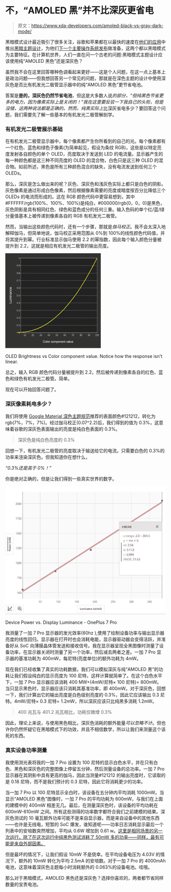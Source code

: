# 不，“AMOLED 黑”并不比深灰更省电

> 原文：<https://www.xda-developers.com/amoled-black-vs-gray-dark-mode/>

黑暗模式设计最近吸引了很多关注，谷歌和苹果都在以最快的速度在[他们的应用](https://www.xda-developers.com/google-app-dark-theme-search-discover/)中推出[黑暗主题设计](https://www.xda-developers.com/files-by-google-dark-theme/)，为他们[下一个主要操作系统发布](https://www.xda-developers.com/android-q-beta-3-released/)做准备，这两个都以黑暗模式为主要特征。在计算机世界，人们一直在问一个古老的问题:黑暗模式主题设计应该使用纯“AMOLED 黑色”还是深灰色？

虽然我不会在这里回答哪种色调看起来更好——这是个人问题，在这一点上基本上是政治问题——但我想回答另一个常见的问题，那就是在深色主题的设计中使用深灰色是否比有机发光二极管显示器中的纯“AMOLED 黑色”更节省电池。

答案是**是的，深灰色仍然节省电池**，但这是大多数人说*的部分，“但纯黑色节省更多的电力，因为像素实际上是关闭的！”*我在这里要反驳一下我自己的头衔，但是没错，这两种说法都是正确的。*然而*，纯黑*实际上*比深灰省电多少？要回答这个问题，我们需要先了解一些基本的有机发光二极管解剖学。

### 有机发光二极管展示基础

在有机发光二极管显示器中，每个像素都产生你所看到的自己的光。每个像素都有一个红色、蓝色和绿色子像素(为简单起见，假设为条纹 RGB)，这些是以特定亮度发射各自颜色的单个 OLED，亮度取决于发送到 LED 的电流量。显示器产生的每一种颜色都是这三种不同亮度的 OLED 的混合物，白色只是这三种 OLED 的混合物。如前所述，黑色是所有三种颜色混合的缺失，没有电流发送到任何三个 OLEDs。

那么，深灰是怎么做出来的呢？灰色、深灰色和浅灰色实际上都只是白色的阴影。灰色像素是通过形成白色像素，然后根据像素需要的亮度或暗度按百分比降低三个 OLEDs 的电流而形成的。这在 RGB 颜色代码中更容易想到，其中#FFFFFF/rgb(100%、100%、100%)是纯白，#000000/rgb(0，0，0)是黑色，灰色阴影是具有相同红色、绿色和蓝色成分的任何三重。输入色码的单个红/蓝/绿分量值基本上被传递到像素各自的 RGB 有机发光二极管。

然而，当输出这些颜色代码时，还有一个步骤，那就是*伽马校正*。我不会太深入地解释伽马，但简单地说，伽马校正采用范围从 0%到 100%的线性颜色代码值，并将其提升到幂。行业标准显示伽马使用 2.2 的幂指数，因此每个输入颜色分量被提升到 2.2，这就是相应有机发光二极管的输出亮度。

 <picture>![](img/d7270735ca5c35aa77578e7005162d4b.png)</picture> 

OLED Brightness vs Color component value. Notice how the response isn't linear.

总之，输入 RGB 颜色代码分量被提升到 2.2，然后被传递到像素各自的红色、蓝色和绿色有机发光二极管。简单。

现在可以开始回答问题了。

### 深灰像素耗电多少？

我们将使用 [Google Material 深色主题规范](https://material.io/design/color/dark-theme.html)推荐的表面颜色#121212，转化为 rgb(7%，7%，7%)。经过伽马校正(0.07^2.2)后，我们得到的值为 0.3%，这意味着谷歌的深灰色表面输出的亮度是纯白色表面的 0.3%。

> 深灰色是纯白色亮度的 0.3%

回想一下，有机发光二极管的亮度取决于输送给它的电流。只需要白色的 0.3%的功率来渲染深灰色。但我知道你在想什么，

*“0.3%还是高于 0%！”*

你是绝对正确的，但是让我们得到一些真实世界的数字。

 <picture>![](img/719614716a8effd25b22df876a6cc4c0.png)</picture> 

Device Power vs. Display Luminance - OnePlus 7 Pro

我测量了一加 7 Pro 显示器的发光效率(60hz ),使用了绘制设备功率与输出显示器亮度的线性回归。显示器在打开时也会消耗电能，显示器驱动器会变得活跃，并准备好从 SoC 向薄膜晶体管发送和接收信号。我在显示器呈现全黑图像时测量了设备功率，在显示器关闭时测量了另一个功率，然后减去两者之差。一加 7 Pro 显示器的基准功耗为 400mW，每尼特(亮度单位)的额外功耗为 4mW。

现在我们已经收集了真实的功耗数据，我们可以模拟深灰与纯“AMOLED 黑”的功耗让我们假设纯白的显示亮度为 100 尼特，这样计算就简单了。在这个白色水平下，一加 7 Pro 显示器应该消耗 400 MW+(4mW/尼特× 100 尼特)= 800mW。当只显示黑色时，显示器应该只消耗其基准功率，即 400mW。对于深灰色，回想一下，我们计算出它的输出亮度是白色级别亮度的 0.3%，因此它应该输出 0.3 尼特。4mW/尼特× 0.3 尼特= 1.2mW，所以深灰应该只比纯黑多消耗 1.2mW。

> 400 兆瓦与 401.2 兆瓦相比，功耗仅微增 0.3%

因此，理论上来说，与使用黑色相比，深灰色消耗的额外能量*可以忽略不计*。但也许你仍然怀疑它在黑暗模式下的功效，并且不相信数学，所以让我们来测量这个该死的东西。

### 真实设备功率测量

我使用测光表将我的一加 7 Pro 设置为 100 尼特的显示白色水平，并在只有白色、黑色和深灰色的完整图像上停留五分钟，然后测量设备的总功率。一加 7 Pro 显示器在其阴影中具有更高的伽马，因此当测量#121212 的输出亮度时，它读取的是 0.18 尼特，而不是我们预计的 0.3 尼特，因此它将消耗更少的功率。

当一加 7 Pro 以 100 尼特显示全白时，该设备在五分钟内平均消耗 1000mW。当显示“AMOLED 黑色”图像时，一加 7 Pro 的平均功耗为 600mW，与我们在上面的建模中的 400mW 相差无几。最后，在测量深灰色时，该设备的平均功耗在 600mW-610mW 之间。所有这些测得的功率数字都符合我们之前建模的结果。深灰色测试的 10 毫瓦额外功率可能不是来自显示器，而是来自设备中的其他东西——也许是无线电，短暂的 SoC 爆发，谁知道呢——功率日志消耗显示最后一个列表中的安培数突然增加，平均从 0.6W 增加到 0.61 w。[这里是相同场景的另一次运行，除了在这次运行中纯黑色测试消耗了 50mW 多的功率——同样，最有可能是来自外部因素。](https://imgur.com/a/lEn9k9H)

但是最坏的情况下，让我们假设 10mW 不是侥幸。在平均设备电压为 4.03V 的情况下，额外的 10mW 转化为平均 2.5mA 的安培数。对于一加 7 Pro 的 4000mAh 电池，这意味着深灰色主题每小时消耗额外的 0.063%的设备电池。哇哦。

那么对于黑暗模式，AMOLED 黑色还是深灰色？选择你喜欢的，两者都节省同样数量的宝贵电池。